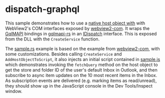 # dispatch-graphql

This sample demonstrates how to use a [native host object with](https://learn.microsoft.com/en-us/microsoft-edge/webview2/how-to/hostobject?tabs=win32) with
WebView2's COM interfaces exposed by [webview2-com](https://crates.io/crates/webview2-com). It wraps the [GqlMAPI](https://github.com/microsoft/gqlmapi)
bindings in [gqlmapi-rs](https://crates.io/crates/gqlmapi-rs) in an [IDispatch](https://learn.microsoft.com/en-us/windows/win32/api/oaidl/nn-oaidl-idispatch)
interface. This is exposed from the DLL with the `CreateService` function.

The [sample.rs](./examples/sample.rs) example is based on the example from [webview2-com](https://crates.io/crates/webview2-com), with some customizations.
Besides calling `CreateService` and `AddHostObjectToScript`, it also injects an initial script contained in [sample.js](./examples/sample.js) which
demonstrates invoking the `fetchQuery` method on the host object to get the store and folder ID of the user's default Inbox in Outlook, and then subscribe to
async item updates on the 10 most recent items in the Inbox. As subscription events are delivered (e.g. marking items as read/unread), they should show up
in the JavaScript console in the Dev Tools/Inspect window.
